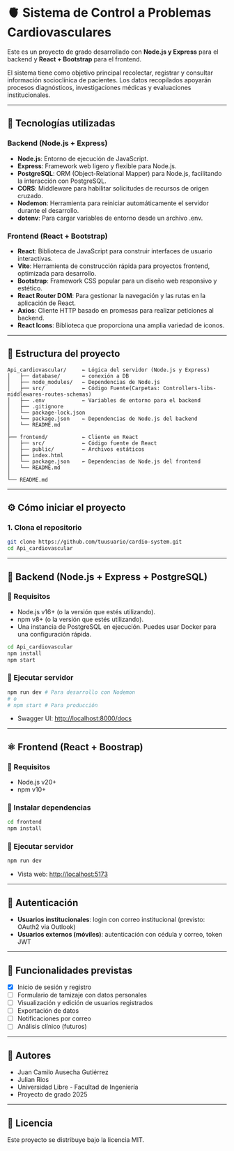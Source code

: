 # 🫀 Sistema de Control a Problemas Cardiovasculares

Este es un proyecto de grado desarrollado con **Node.js y Express** para el backend y **React + Bootstrap** para el frontend.

El sistema tiene como objetivo principal recolectar, registrar y consultar información socioclínica de pacientes. Los datos recopilados apoyarán procesos diagnósticos, investigaciones médicas y evaluaciones institucionales.

---

## 🚀 Tecnologías utilizadas

### Backend (Node.js + Express)

- **Node.js**: Entorno de ejecución de JavaScript.
- **Express**: Framework web ligero y flexible para Node.js.
- **PostgreSQL**: ORM (Object-Relational Mapper) para Node.js, facilitando la interacción con PostgreSQL.
- **CORS**: Middleware para habilitar solicitudes de recursos de origen cruzado.
- **Nodemon**: Herramienta para reiniciar automáticamente el servidor durante el desarrollo.
- **dotenv**: Para cargar variables de entorno desde un archivo .env.

### Frontend (React + Bootstrap)

- **React**: Biblioteca de JavaScript para construir interfaces de usuario interactivas.
- **Vite**: Herramienta de construcción rápida para proyectos frontend, optimizada para desarrollo.
- **Bootstrap**: Framework CSS popular para un diseño web responsivo y estético.
- **React Router DOM**: Para gestionar la navegación y las rutas en la aplicación de React.
- **Axios**: Cliente HTTP basado en promesas para realizar peticiones al backend.
- **React Icons**: Biblioteca que proporciona una amplia variedad de iconos.

---

## 📂 Estructura del proyecto

```
Api_cardiovascular/     ← Lógica del servidor (Node.js y Express)
│   ├── database/       ← conexión a DB
│   ├── node_modules/   ← Dependencias de Node.js
│   ├── src/            ← Código Fuente(Carpetas: Controllers-libs-middlewares-routes-schemas)
│   ├── .env            ← Variables de entorno para el backend
│   ├── .gitignore      
│   └── package-lock.json 
│   └── package.json    ← Dependencias de Node.js del backend
│   └── README.md   
│
├── frontend/           ← Cliente en React
│   ├── src/            ← Código fuente de React
│   ├── public/         ← Archivos estáticos
│   ├── index.html
│   └── package.json    ← Dependencias de Node.js del frontend
│   └── README.md
│
└── README.md
```

---

## ⚙️ Cómo iniciar el proyecto

### 1. Clona el repositorio

```bash
git clone https://github.com/tuusuario/cardio-system.git
cd Api_cardiovascular
```

---

## 🐍 Backend (Node.js + Express + PostgreSQL)

### 🔹 Requisitos
- Node.js v16+ (o la versión que estés utilizando).
- npm v8+ (o la versión que estés utilizando).
- Una instancia de PostgreSQL en ejecución. Puedes usar Docker para una configuración rápida.


```bash
cd Api_cardiovascular
npm install
npm start
```


### 🔹 Ejecutar servidor

```bash
npm run dev # Para desarrollo con Nodemon
# o
# npm start # Para producción
```

- Swagger UI: [http://localhost:8000/docs](http://localhost:8000/docs)

---

## ⚛️ Frontend (React + Boostrap)

### 🔹 Requisitos
- Node.js v20+
- npm v10+

### 🔹 Instalar dependencias

```bash
cd frontend
npm install
```

### 🔹 Ejecutar servidor

```bash
npm run dev
```

- Vista web: [http://localhost:5173](http://localhost:5173)

---

## 🔐 Autenticación

- **Usuarios institucionales**: login con correo institucional (previsto: OAuth2 via Outlook)
- **Usuarios externos (móviles)**: autenticación con cédula y correo, token JWT

---

## 🧪 Funcionalidades previstas

- [x] Inicio de sesión y registro
- [ ] Formulario de tamizaje con datos personales
- [ ] Visualización y edición de usuarios registrados
- [ ] Exportación de datos
- [ ] Notificaciones por correo
- [ ] Análisis clínico (futuros)

---

## 👥 Autores

- Juan Camilo Ausecha Gutiérrez
- Julian Rios
- Universidad Libre - Facultad de Ingeniería
- Proyecto de grado 2025

---

## 📄 Licencia

Este proyecto se distribuye bajo la licencia MIT.
